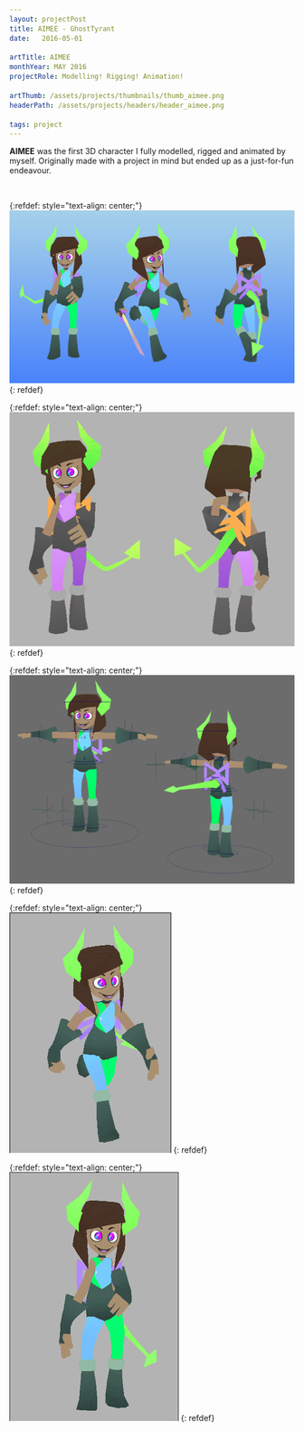 ```yaml
---
layout: projectPost
title: AIMEE - GhostTyrant
date:   2016-05-01

artTitle: AIMEE
monthYear: MAY 2016
projectRole: Modelling! Rigging! Animation!

artThumb: /assets/projects/thumbnails/thumb_aimee.png
headerPath: /assets/projects/headers/header_aimee.png

tags: project
---
```


<b>AIMEE</b> was the first 3D character I fully modelled, rigged and animated by myself. Originally made with a project in mind but ended up as a just-for-fun endeavour.

<br>

{:refdef: style="text-align: center;"}
![one](/assets/projects/aimee_0.png)
{: refdef}

{:refdef: style="text-align: center;"}
![two](/assets/projects/aimee_1.png)
{: refdef}

{:refdef: style="text-align: center;"}
![three](/assets/projects/aimee_2.png)
{: refdef}

{:refdef: style="text-align: center;"}
![five](/assets/projects/aimee_4.gif)
{: refdef}

{:refdef: style="text-align: center;"}
![six](/assets/projects/aimee_5.gif)
{: refdef}